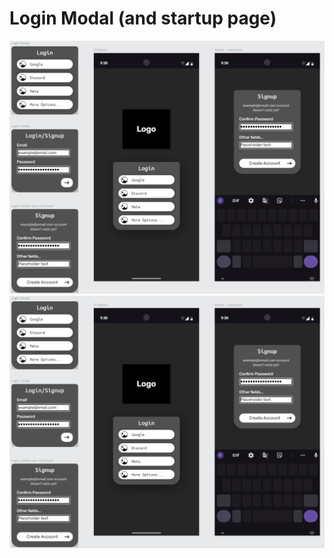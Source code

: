 # Login Modal (and startup page)
[![Login Modal Design](../../Attachments/design/images/LoginModal.png)](Attachments/Design/project-files/)
[![LoginModal](Attachments/design/images/LoginModal.png)](Attachments/design/project-files/Login-Modal&Startup-Page.penpot)